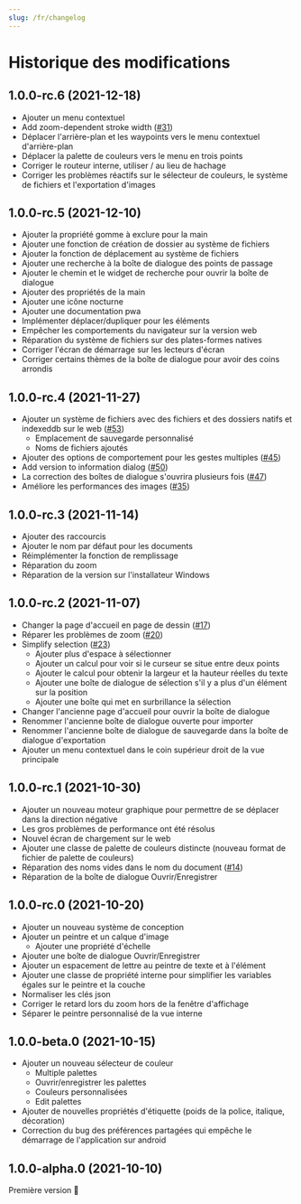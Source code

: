 ```yaml
---
slug: /fr/changelog
---
```


# Historique des modifications

<!--ENTER CHANGELOG HERE-->

## 1.0.0-rc.6 (2021-12-18)

* Ajouter un menu contextuel
* Add zoom-dependent stroke width ([#31](https://github.com/LinwoodCloud/Butterfly/issues/31))
* Déplacer l'arrière-plan et les waypoints vers le menu contextuel d'arrière-plan
* Déplacer la palette de couleurs vers le menu en trois points
* Corriger le routeur interne, utiliser / au lieu de hachage
* Corriger les problèmes réactifs sur le sélecteur de couleurs, le système de fichiers et l'exportation d'images

## 1.0.0-rc.5 (2021-12-10)

* Ajouter la propriété gomme à exclure pour la main
* Ajouter une fonction de création de dossier au système de fichiers
* Ajouter la fonction de déplacement au système de fichiers
* Ajouter une recherche à la boîte de dialogue des points de passage
* Ajouter le chemin et le widget de recherche pour ouvrir la boîte de dialogue
* Ajouter des propriétés de la main
* Ajouter une icône nocturne
* Ajouter une documentation pwa
* Implémenter déplacer/dupliquer pour les éléments
* Empêcher les comportements du navigateur sur la version web
* Réparation du système de fichiers sur des plates-formes natives
* Corriger l'écran de démarrage sur les lecteurs d'écran
* Corriger certains thèmes de la boîte de dialogue pour avoir des coins arrondis

## 1.0.0-rc.4 (2021-11-27)

* Ajouter un système de fichiers avec des fichiers et des dossiers natifs et indexeddb sur le web ([#53](https://github.com/LinwoodCloud/butterfly/pull/53))
  * Emplacement de sauvegarde personnalisé
  * Noms de fichiers ajoutés
* Ajouter des options de comportement pour les gestes multiples ([#45](https://github.com/LinwoodCloud/butterfly/issues/45))
* Add version to information dialog ([#50](https://github.com/LinwoodCloud/butterfly/issues/50))
* La correction des boîtes de dialogue s'ouvrira plusieurs fois ([#47](https://github.com/LinwoodCloud/butterfly/issues/47))
* Améliore les performances des images ([#35](https://github.com/LinwoodCloud/butterfly/issues/35))

## 1.0.0-rc.3 (2021-11-14)

* Ajouter des raccourcis
* Ajouter le nom par défaut pour les documents
* Réimplémenter la fonction de remplissage
* Réparation du zoom
* Réparation de la version sur l'installateur Windows

## 1.0.0-rc.2 (2021-11-07)

* Changer la page d'accueil en page de dessin ([#17](https://github.com/LinwoodCloud/butterfly/issues/17))
* Réparer les problèmes de zoom ([#20](https://github.com/LinwoodCloud/butterfly/issues/20))
* Simplify selection ([#23](https://github.com/LinwoodCloud/butterfly/issues/23))
  * Ajouter plus d'espace à sélectionner
  * Ajouter un calcul pour voir si le curseur se situe entre deux points
  * Ajouter le calcul pour obtenir la largeur et la hauteur réelles du texte
  * Ajouter une boîte de dialogue de sélection s'il y a plus d'un élément sur la position
  * Ajouter une boîte qui met en surbrillance la sélection
* Changer l'ancienne page d'accueil pour ouvrir la boîte de dialogue
* Renommer l'ancienne boîte de dialogue ouverte pour importer
* Renommer l'ancienne boîte de dialogue de sauvegarde dans la boîte de dialogue d'exportation
* Ajouter un menu contextuel dans le coin supérieur droit de la vue principale

## 1.0.0-rc.1 (2021-10-30)

* Ajouter un nouveau moteur graphique pour permettre de se déplacer dans la direction négative
* Les gros problèmes de performance ont été résolus
* Nouvel écran de chargement sur le web
* Ajouter une classe de palette de couleurs distincte (nouveau format de fichier de palette de couleurs)
* Réparation des noms vides dans le nom du document ([#14](https://github.com/LinwoodCloud/butterfly/issues/14))
* Réparation de la boîte de dialogue Ouvrir/Enregistrer

## 1.0.0-rc.0 (2021-10-20)

* Ajouter un nouveau système de conception
* Ajouter un peintre et un calque d'image
  * Ajouter une propriété d'échelle
* Ajouter une boîte de dialogue Ouvrir/Enregistrer
* Ajouter un espacement de lettre au peintre de texte et à l'élément
* Ajouter une classe de propriété interne pour simplifier les variables égales sur le peintre et la couche
* Normaliser les clés json
* Corriger le retard lors du zoom hors de la fenêtre d'affichage
* Séparer le peintre personnalisé de la vue interne

## 1.0.0-beta.0 (2021-10-15)

* Ajouter un nouveau sélecteur de couleur
  * Multiple palettes
  * Ouvrir/enregistrer les palettes
  * Couleurs personnalisées
  * Edit palettes
* Ajouter de nouvelles propriétés d'étiquette (poids de la police, italique, décoration)
* Correction du bug des préférences partagées qui empêche le démarrage de l'application sur android

## 1.0.0-alpha.0 (2021-10-10)

Première version 🎉
